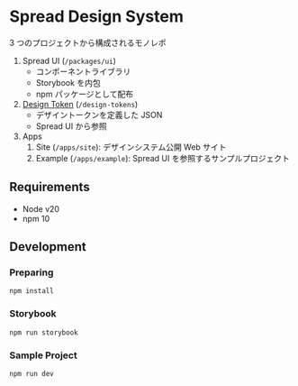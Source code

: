# Spread Design System

3 つのプロジェクトから構成されるモノレポ

1. Spread UI (`/packages/ui`)
   - コンポーネントライブラリ
   - Storybook を内包
   - npm パッケージとして配布
2. [Design Token](https://github.com/takram-design-engineering/spread/blob/main/design-tokens/README.md#design-token) (`/design-tokens`)
   - デザイントークンを定義した JSON
   - Spread UI から参照
3. Apps
   1. Site (`/apps/site`): デザインシステム公開 Web サイト
   2. Example (`/apps/example`): Spread UI を参照するサンプルプロジェクト

## Requirements

- Node v20
- npm 10

## Development

### Preparing

```
npm install
```

### Storybook

```
npm run storybook
```

### Sample Project

```
npm run dev
```
